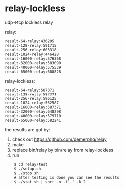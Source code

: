 relay-lockless
==============

udp->tcp lockless relay

relay:
```
result-64-relay:436205
result-128-relay:591715
result-256-relay:603318
result-1024-relay:446428
result-16000-relay:576368
result-32000-relay:583090
result-40000-relay:575539
result-65000-relay:608828
```

relay-lockless:
```
result-64-relay:587371
result-128-relay:587371
result-256-relay:596125
result-1024-relay:562587
result-16000-relay:587371
result-32000-relay:648298
result-40000-relay:579710
result-65000-relay:582241
```

the results are got by:
1. check out https://github.com/demerphq/relay
2. make
3. replace bin/relay by bin/relay from relay-lockless
4. run
```
    $ cd relay/test
    $ ./setup.sh
    $ ./stop.sh
    # after testing is done you can see the results
    $ ./stat.sh | sort -n -t'-' -k 2
```

